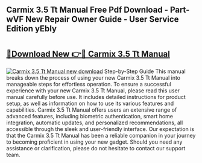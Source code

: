 ## Carmix 3.5 Tt Manual Free Pdf Download - Part-wVF New Repair Owner Guide - User Service Edition yEbIy

# <h2><a href="http://bc99107.oget.top/?id=Carmix+3.5+Tt+Manual">🔗Download New 👉🔴 Carmix 3.5 Tt Manual</a></h2>

[![Carmix 3.5 Tt Manual new download](https://i.imgur.com/5g1atiW.png)](http://bc99107.oget.top/?id=Carmix+3.5+Tt+Manual)
Step-by-Step Guide This manual breaks down the process of using your new Carmix 3.5 Tt Manual into manageable steps for effortless operation. To ensure a successful experience with your new Carmix 3.5 Tt Manual, please read this user manual carefully before use. It includes detailed instructions for product setup, as well as information on how to use its various features and capabilities. Carmix 3.5 Tt Manual offers users an extensive range of advanced features, including biometric authentication, smart home integration, automatic updates, and personalized recommendations, all accessible through the sleek and user-friendly interface. Our expectation is that the Carmix 3.5 Tt Manual has been a reliable companion in your journey to becoming proficient in using your new gadget. Should you need any assistance or clarification, please do not hesitate to contact our support team.
